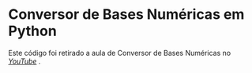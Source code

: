 # Conversor de Bases Numéricas em Python

Este código foi retirado a aula de Conversor de Bases Numéricas no  <a href="https://www.youtube.com/watch?v=B3F0IjH5WAM&t=552s&ab_channel=CursoemV%C3%ADdeo"><i>YouTube</i></a><span> .
